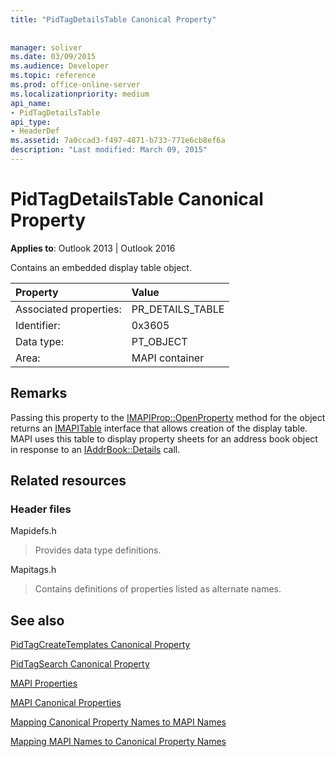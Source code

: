 ```yaml
---
title: "PidTagDetailsTable Canonical Property"
 
 
manager: soliver
ms.date: 03/09/2015
ms.audience: Developer
ms.topic: reference
ms.prod: office-online-server
ms.localizationpriority: medium
api_name:
- PidTagDetailsTable
api_type:
- HeaderDef
ms.assetid: 7a0ccad3-f497-4871-b733-771e6cb8ef6a
description: "Last modified: March 09, 2015"
---
```


# PidTagDetailsTable Canonical Property

  
  
**Applies to**: Outlook 2013 | Outlook 2016 
  
Contains an embedded display table object.
  
|Property |Value |
|:-----|:-----|
|Associated properties:  <br/> |PR_DETAILS_TABLE  <br/> |
|Identifier:  <br/> |0x3605  <br/> |
|Data type:  <br/> |PT_OBJECT  <br/> |
|Area:  <br/> |MAPI container  <br/> |
   
## Remarks

Passing this property to the [IMAPIProp::OpenProperty](imapiprop-openproperty.md) method for the object returns an [IMAPITable](imapitableiunknown.md) interface that allows creation of the display table. MAPI uses this table to display property sheets for an address book object in response to an [IAddrBook::Details](iaddrbook-details.md) call. 
  
## Related resources

### Header files

Mapidefs.h
  
> Provides data type definitions.
    
Mapitags.h
  
> Contains definitions of properties listed as alternate names.
    
## See also



[PidTagCreateTemplates Canonical Property](pidtagcreatetemplates-canonical-property.md)
  
[PidTagSearch Canonical Property](pidtagsearch-canonical-property.md)


[MAPI Properties](mapi-properties.md)
  
[MAPI Canonical Properties](mapi-canonical-properties.md)
  
[Mapping Canonical Property Names to MAPI Names](mapping-canonical-property-names-to-mapi-names.md)
  
[Mapping MAPI Names to Canonical Property Names](mapping-mapi-names-to-canonical-property-names.md)

